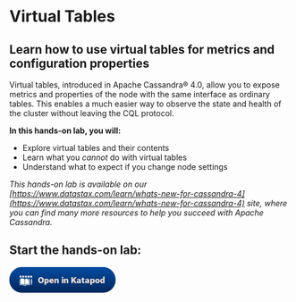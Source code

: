 # Virtual Tables
## Learn how to use virtual tables for metrics and configuration properties

Virtual tables, introduced in Apache Cassandra® 4.0, allow you to expose metrics and properties of the node with the same interface as ordinary tables. This enables a much easier way to observe the state and health of the cluster without leaving the CQL protocol.

**In this hands-on lab, you will:**
* Explore virtual tables and their contents
* Learn what you _cannot_ do with virtual tables
* Understand what to expect if you change node settings

_This hands-on lab is available on our [https://www.datastax.com/learn/whats-new-for-cassandra-4](https://www.datastax.com/learn/whats-new-for-cassandra-4) site, where you can find many more resources to help you succeed with Apache Cassandra._

## Start the hands-on lab:

[![Open in KataPod](https://github.com/DataStax-Academy/katapod-shared-assets/blob/main/images/open-in-katapod.png)](https://gitpod.io/#https://github.com/ArtemChebotko/cassandra4-virtual-tables/)
